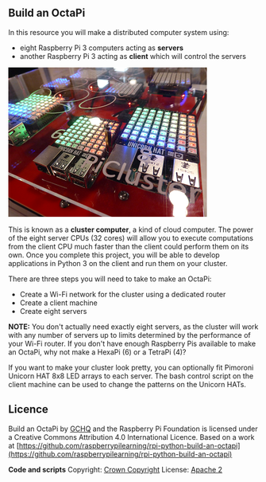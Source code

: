 ## Build an OctaPi

In this resource you will make a distributed computer system using:

- eight Raspberry Pi 3 computers acting as **servers**
- another Raspberry Pi 3 acting as **client** which will control the servers

![OctaPi system](images/octapi-system.png)

This is known as a **cluster computer**, a kind of cloud computer. The power of the eight server CPUs (32 cores) will allow you to execute computations from the client CPU much faster than the client could perform them on its own. Once you complete this project, you will be able to develop applications in Python 3 on the client and run them on your cluster.

There are three steps you will need to take to make an OctaPi:

- Create a Wi-Fi network for the cluster using a dedicated router
- Create a client machine
- Create eight servers

**NOTE:** You don't actually need exactly eight servers, as the cluster will work with any number of servers up to limits determined by the performance of your Wi-Fi router. If you don't have enough Raspberry Pis available to make an OctaPi, why not make a HexaPi (6) or a TetraPi (4)?

If you want to make your cluster look pretty, you can optionally fit Pimoroni Unicorn HAT 8x8 LED arrays to each server. The bash control script on the client machine can be used to change the patterns on the Unicorn HATs.

## Licence

Build an OctaPi by [GCHQ](https://www.gchq.gov.uk/) and the Raspberry Pi Foundation is licensed under a Creative Commons Attribution 4.0 International Licence.
Based on a work at [https://github.com/raspberrypilearning/rpi-python-build-an-octapi](https://github.com/raspberrypilearning/rpi-python-build-an-octapi)

**Code and scripts**
Copyright: [Crown Copyright](https://www.nationalarchives.gov.uk/information-management/re-using-public-sector-information/uk-government-licensing-framework/crown-copyright/)
License: [Apache 2](https://www.apache.org/licenses/LICENSE-2.0)
